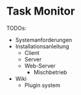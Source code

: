 # Task Monitor

[//]: # (TODO)

TODOs:
- Systemanforderungen
- Installationsanleitung
  - Client
  - Server
  - Web-Server
    - Mischbetrieb
- Wiki
  - Plugin system